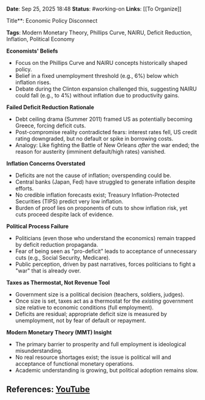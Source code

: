 **Date**: Sep 25, 2025 18:48
**Status**: #working-on
**Links**: [[To Organize]] 

Title**: Economic Policy Disconnect

**Tags**: Modern Monetary Theory, Phillips Curve, NAIRU, Deficit Reduction, Inflation, Political Economy

**Economists' Beliefs**
*   Focus on the Phillips Curve and NAIRU concepts historically shaped policy.
*   Belief in a fixed unemployment threshold (e.g., 6%) below which inflation rises.
*   Debate during the Clinton expansion challenged this, suggesting NAIRU could fall (e.g., to 4%) without inflation due to productivity gains.

**Failed Deficit Reduction Rationale**
*   Debt ceiling drama (Summer 2011) framed US as potentially becoming Greece, forcing deficit cuts.
*   Post-compromise reality contradicted fears: interest rates fell, US credit rating downgraded, but no default or spike in borrowing costs.
*   Analogy: Like fighting the Battle of New Orleans *after* the war ended; the reason for austerity (imminent default/high rates) vanished.

**Inflation Concerns Overstated**
*   Deficits are not the cause of inflation; overspending could be.
*   Central banks (Japan, Fed) have struggled to generate inflation despite efforts.
*   No credible inflation forecasts exist; Treasury Inflation-Protected Securities (TIPS) predict very low inflation.
*   Burden of proof lies on proponents of cuts to show inflation risk, yet cuts proceed despite lack of evidence.

**Political Process Failure**
*   Politicians (even those who understand the economics) remain trapped by deficit reduction propaganda.
*   Fear of being seen as "pro-deficit" leads to acceptance of unnecessary cuts (e.g., Social Security, Medicare).
*   Public perception, driven by past narratives, forces politicians to fight a "war" that is already over.

**Taxes as Thermostat, Not Revenue Tool**
*   Government size is a political decision (teachers, soldiers, judges).
*   Once size is set, taxes act as a thermostat for the *existing* government size relative to economic conditions (full employment).
*   Deficits are residual; appropriate deficit size is measured by unemployment, not by fear of default or repayment.

**Modern Monetary Theory (MMT) Insight**
*   The primary barrier to prosperity and full employment is ideological misunderstanding.
*   No real resource shortages exist; the issue is political will and acceptance of functional monetary operations.
*   Academic understanding is growing, but political adoption remains slow.

## References: [YouTube](https://www.youtube.com/watch?v=UfW5oI1DvvQ)
